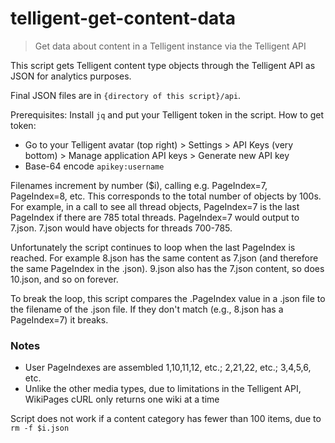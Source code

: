 # telligent-get-content-data
> Get data about content in a Telligent instance via the Telligent API

This script gets Telligent content type objects through the Telligent API as JSON for analytics purposes.

Final JSON files are in `{directory of this script}/api`.

Prerequisites: Install `jq` and put your Telligent token in the script. How to get token:
- Go to your Telligent avatar (top right) > Settings > API Keys (very bottom) > Manage application API keys > Generate new API key
- Base-64 encode `apikey:username`

Filenames increment by number ($i), calling e.g. PageIndex=7, PageIndex=8, etc. This corresponds to the total number of objects by 100s. For example, in a call to see all thread objects, PageIndex=7 is the last PageIndex if there are 785 total threads. PageIndex=7 would output to 7.json. 7.json would have objects for threads 700-785.

Unfortunately the script continues to loop when the last PageIndex is reached. For example 8.json has the same content as 7.json (and therefore the same PageIndex in the .json). 9.json also has the 7.json content, so does 10.json, and so on forever.

To break the loop, this script compares the .PageIndex value in a .json file to the filename of the .json file. If they don't match (e.g., 8.json has a PageIndex=7) it breaks.

### Notes
- User PageIndexes are assembled 1,10,11,12, etc.; 2,21,22, etc.; 3,4,5,6, etc.
- Unlike the other media types, due to limitations in the Telligent API, WikiPages cURL only returns one wiki at a time

Script does not work if a content category has fewer than 100 items, due to `rm -f $i.json`
